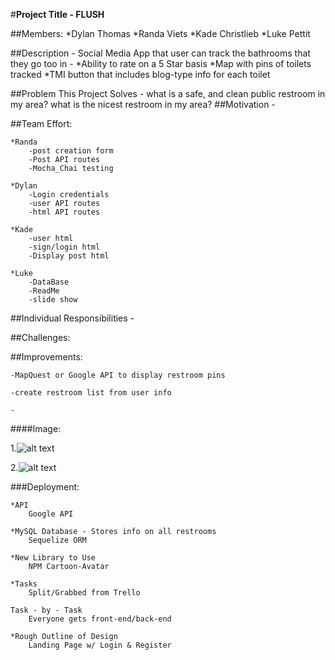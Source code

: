 #**Project Title - FLUSH**

##Members: 
    *Dylan Thomas
    *Randa Viets
    *Kade Christlieb
    *Luke Pettit

##Description -
    Social Media App that user can track the bathrooms that they go too in -
       *Ability to rate on a 5 Star basis
       *Map with pins of toilets tracked
       *TMI button that includes blog-type info for each toilet

##Problem This Project Solves -
    what is a safe, and clean public restroom in my area?
    what is the nicest restroom in my area?
##Motivation -

##Team Effort:

    *Randa 
        -post creation form
        -Post API routes
        -Mocha_Chai testing

    *Dylan
        -Login credentials
        -user API routes
        -html API routes

    *Kade
        -user html
        -sign/login html
        -Display post html

    *Luke
        -DataBase
        -ReadMe
        -slide show

##Individual Responsibilities - 

    
        
##Challenges: 
     

##Improvements:

    -MapQuest or Google API to display restroom pins

    -create restroom list from user info

    -

####Image:

1.![alt text]()

2.![alt text]()

###Deployment:

    *API 
        Google API

    *MySQL Database - Stores info on all restrooms
        Sequelize ORM

    *New Library to Use
        NPM Cartoon-Avatar

    *Tasks
        Split/Grabbed from Trello

    Task - by - Task
        Everyone gets front-end/back-end

    *Rough Outline of Design
        Landing Page w/ Login & Register
